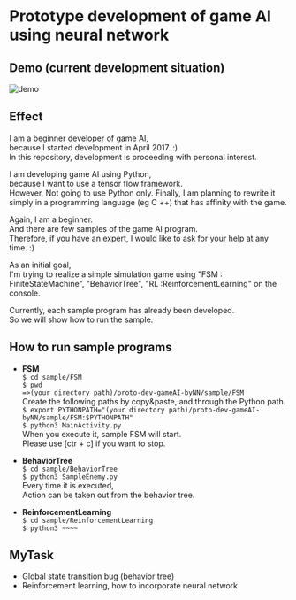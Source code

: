 # Prototype development of game AI using neural network

## Demo (current development situation)
![demo](https://cloud.githubusercontent.com/assets/23193177/24845297/da357b3c-1deb-11e7-9d8b-5174b803b5f2.gif)

## Effect
I am a beginner developer of game AI,  
because I started development in April 2017. :)  
In this repository, development is proceeding with personal interest.  

I am developing game AI using Python,  
because I want to use a tensor flow framework.  
However, Not going to use Python only. 
Finally, I am planning to rewrite it simply in a programming language (eg C ++) that has affinity with the game.  

Again, I am a beginner.  
And there are few samples of the game AI program.  
Therefore, if you have an expert, I would like to ask for your help at any time. :)  

As an initial goal,  
I'm trying to realize a simple simulation game using "FSM : FiniteStateMachine", "BehaviorTree", "RL :ReinforcementLearning" on the console.  

Currently, each sample program has already been developed.  
So we will show how to run the sample.  

## How to run sample programs

* **FSM**  
`$ cd sample/FSM`  
`$ pwd`  
`=>(your directory path)/proto-dev-gameAI-byNN/sample/FSM`    
Create the following paths by copy&paste, and through the Python path.  
`$ export PYTHONPATH="(your directory path)/proto-dev-gameAI-byNN/sample/FSM:$PYTHONPATH"`  
`$ python3 MainActivity.py`    
When you execute it, sample FSM will start.  
Please use [ctr + c] if you want to stop.  

* **BehaviorTree**  
`$ cd sample/BehaviorTree`  
`$ python3 SampleEnemy.py `    
Every time it is executed,  
Action can be taken out from the behavior tree.  

* **ReinforcementLearning**  
`$ cd sample/ReinforcementLearning`  
`$ python3 ~~~~`  

## MyTask
* Global state transition bug (behavior tree)  
* Reinforcement learning, how to incorporate neural network  
